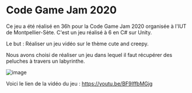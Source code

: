 # Code Game Jam 2020

Ce jeu a été réalisé en 36h pour la Code Game Jam 2020 organisée à l'IUT de Montpellier-Sète. C'est un jeu réalisé à 6 en C# sur Unity.

Le but : Réaliser un jeu vidéo sur le thème cute and creepy.

Nous avons choisi de réaliser un jeu dans lequel il faut récupérer des peluches à travers un labyrinthe.

![image](https://github.com/LeaSerrano/CodeGameJam-2020/assets/113998552/4f511b3c-3978-43a6-b2bd-3b1eb605d16c)

Voici le lien de la vidéo du jeu : https://youtu.be/BF9IffbMGjg
